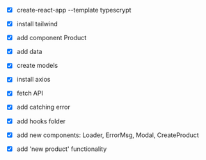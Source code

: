 - [x] create-react-app --template typescrypt 
- [x] install tailwind
- [x] add component Product
- [x] add data
- [x] create models
- [x] install axios
- [x] fetch API
- [x] add catching error
- [x] add hooks folder
- [x] add new components: Loader, ErrorMsg, Modal, CreateProduct
- [x] add 'new product' functionality

